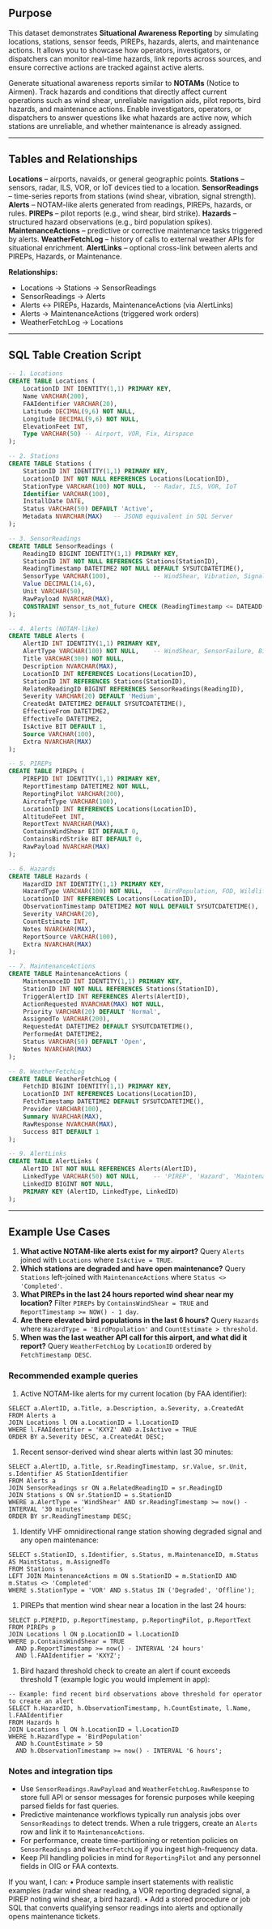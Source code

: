 ## Purpose

This dataset demonstrates **Situational Awareness Reporting** by simulating locations, stations, sensor feeds, PIREPs, hazards, alerts, and maintenance actions. It allows you to showcase how operators, investigators, or dispatchers can monitor real-time hazards, link reports across sources, and ensure corrective actions are tracked against active alerts.

Generate situational awareness reports similar to **NOTAMs** (Notice to Airmen). Track hazards and conditions that directly affect current operations such as wind shear, unreliable navigation aids, pilot reports, bird hazards, and maintenance actions. Enable investigators, operators, or dispatchers to answer questions like what hazards are active now, which stations are unreliable, and whether maintenance is already assigned.

------

## Tables and Relationships

**Locations** – airports, navaids, or general geographic points.
 **Stations** – sensors, radar, ILS, VOR, or IoT devices tied to a location.
 **SensorReadings** – time-series reports from stations (wind shear, vibration, signal strength).
 **Alerts** – NOTAM-like alerts generated from readings, PIREPs, hazards, or rules.
 **PIREPs** – pilot reports (e.g., wind shear, bird strike).
 **Hazards** – structured hazard observations (e.g., bird population spikes).
 **MaintenanceActions** – predictive or corrective maintenance tasks triggered by alerts.
 **WeatherFetchLog** – history of calls to external weather APIs for situational enrichment.
 **AlertLinks** – optional cross-link between alerts and PIREPs, Hazards, or Maintenance.

**Relationships:**

- Locations → Stations → SensorReadings
- SensorReadings → Alerts
- Alerts ↔ PIREPs, Hazards, MaintenanceActions (via AlertLinks)
- Alerts → MaintenanceActions (triggered work orders)
- WeatherFetchLog → Locations

------

## SQL Table Creation Script

```sql
-- 1. Locations
CREATE TABLE Locations (
    LocationID INT IDENTITY(1,1) PRIMARY KEY,
    Name VARCHAR(200),
    FAAIdentifier VARCHAR(20),
    Latitude DECIMAL(9,6) NOT NULL,
    Longitude DECIMAL(9,6) NOT NULL,
    ElevationFeet INT,
    Type VARCHAR(50) -- Airport, VOR, Fix, Airspace
);

-- 2. Stations
CREATE TABLE Stations (
    StationID INT IDENTITY(1,1) PRIMARY KEY,
    LocationID INT NOT NULL REFERENCES Locations(LocationID),
    StationType VARCHAR(100) NOT NULL,  -- Radar, ILS, VOR, IoT
    Identifier VARCHAR(100),
    InstallDate DATE,
    Status VARCHAR(50) DEFAULT 'Active',
    Metadata NVARCHAR(MAX)   -- JSONB equivalent in SQL Server
);

-- 3. SensorReadings
CREATE TABLE SensorReadings (
    ReadingID BIGINT IDENTITY(1,1) PRIMARY KEY,
    StationID INT NOT NULL REFERENCES Stations(StationID),
    ReadingTimestamp DATETIME2 NOT NULL DEFAULT SYSUTCDATETIME(),
    SensorType VARCHAR(100),            -- WindShear, Vibration, SignalStrength
    Value DECIMAL(14,6),
    Unit VARCHAR(50),
    RawPayload NVARCHAR(MAX),
    CONSTRAINT sensor_ts_not_future CHECK (ReadingTimestamp <= DATEADD(MINUTE,1,SYSUTCDATETIME()))
);

-- 4. Alerts (NOTAM-like)
CREATE TABLE Alerts (
    AlertID INT IDENTITY(1,1) PRIMARY KEY,
    AlertType VARCHAR(100) NOT NULL,    -- WindShear, SensorFailure, BirdHazard, PIREP
    Title VARCHAR(300) NOT NULL,
    Description NVARCHAR(MAX),
    LocationID INT REFERENCES Locations(LocationID),
    StationID INT REFERENCES Stations(StationID),
    RelatedReadingID BIGINT REFERENCES SensorReadings(ReadingID),
    Severity VARCHAR(20) DEFAULT 'Medium',
    CreatedAt DATETIME2 DEFAULT SYSUTCDATETIME(),
    EffectiveFrom DATETIME2,
    EffectiveTo DATETIME2,
    IsActive BIT DEFAULT 1,
    Source VARCHAR(100),
    Extra NVARCHAR(MAX)
);

-- 5. PIREPs
CREATE TABLE PIREPs (
    PIREPID INT IDENTITY(1,1) PRIMARY KEY,
    ReportTimestamp DATETIME2 NOT NULL,
    ReportingPilot VARCHAR(200),
    AircraftType VARCHAR(100),
    LocationID INT REFERENCES Locations(LocationID),
    AltitudeFeet INT,
    ReportText NVARCHAR(MAX),
    ContainsWindShear BIT DEFAULT 0,
    ContainsBirdStrike BIT DEFAULT 0,
    RawPayload NVARCHAR(MAX)
);

-- 6. Hazards
CREATE TABLE Hazards (
    HazardID INT IDENTITY(1,1) PRIMARY KEY,
    HazardType VARCHAR(100) NOT NULL,   -- BirdPopulation, FOD, Wildlife
    LocationID INT REFERENCES Locations(LocationID),
    ObservationTimestamp DATETIME2 NOT NULL DEFAULT SYSUTCDATETIME(),
    Severity VARCHAR(20),
    CountEstimate INT,
    Notes NVARCHAR(MAX),
    ReportSource VARCHAR(100),
    Extra NVARCHAR(MAX)
);

-- 7. MaintenanceActions
CREATE TABLE MaintenanceActions (
    MaintenanceID INT IDENTITY(1,1) PRIMARY KEY,
    StationID INT NOT NULL REFERENCES Stations(StationID),
    TriggerAlertID INT REFERENCES Alerts(AlertID),
    ActionRequested NVARCHAR(MAX) NOT NULL,
    Priority VARCHAR(20) DEFAULT 'Normal',
    AssignedTo VARCHAR(200),
    RequestedAt DATETIME2 DEFAULT SYSUTCDATETIME(),
    PerformedAt DATETIME2,
    Status VARCHAR(50) DEFAULT 'Open',
    Notes NVARCHAR(MAX)
);

-- 8. WeatherFetchLog
CREATE TABLE WeatherFetchLog (
    FetchID BIGINT IDENTITY(1,1) PRIMARY KEY,
    LocationID INT REFERENCES Locations(LocationID),
    FetchTimestamp DATETIME2 DEFAULT SYSUTCDATETIME(),
    Provider VARCHAR(100),
    Summary NVARCHAR(MAX),
    RawResponse NVARCHAR(MAX),
    Success BIT DEFAULT 1
);

-- 9. AlertLinks
CREATE TABLE AlertLinks (
    AlertID INT NOT NULL REFERENCES Alerts(AlertID),
    LinkedType VARCHAR(50) NOT NULL,    -- 'PIREP', 'Hazard', 'Maintenance'
    LinkedID BIGINT NOT NULL,
    PRIMARY KEY (AlertID, LinkedType, LinkedID)
);

```

------

## Example Use Cases

1. **What active NOTAM-like alerts exist for my airport?**
    Query `Alerts` joined with `Locations` where `IsActive = TRUE`.
2. **Which stations are degraded and have open maintenance?**
    Query `Stations` left-joined with `MaintenanceActions` where `Status <> 'Completed'`.
3. **What PIREPs in the last 24 hours reported wind shear near my location?**
    Filter `PIREPs` by `ContainsWindShear = TRUE` and `ReportTimestamp >= NOW() - 1 day`.
4. **Are there elevated bird populations in the last 6 hours?**
    Query `Hazards` where `HazardType = 'BirdPopulation'` and `CountEstimate > threshold`.
5. **When was the last weather API call for this airport, and what did it report?**
    Query `WeatherFetchLog` by `LocationID` ordered by `FetchTimestamp DESC`.

### Recommended example queries

1. Active NOTAM-like alerts for my current location (by FAA identifier):

```
SELECT a.AlertID, a.Title, a.Description, a.Severity, a.CreatedAt
FROM Alerts a
JOIN Locations l ON a.LocationID = l.LocationID
WHERE l.FAAIdentifier = 'KXYZ' AND a.IsActive = TRUE
ORDER BY a.Severity DESC, a.CreatedAt DESC;
```

1. Recent sensor-derived wind shear alerts within last 30 minutes:

```
SELECT a.AlertID, a.Title, sr.ReadingTimestamp, sr.Value, sr.Unit, s.Identifier AS StationIdentifier
FROM Alerts a
JOIN SensorReadings sr ON a.RelatedReadingID = sr.ReadingID
JOIN Stations s ON sr.StationID = s.StationID
WHERE a.AlertType = 'WindShear' AND sr.ReadingTimestamp >= now() - INTERVAL '30 minutes'
ORDER BY sr.ReadingTimestamp DESC;
```

1. Identify VHF omnidirectional range station showing degraded signal and any open maintenance:

```
SELECT s.StationID, s.Identifier, s.Status, m.MaintenanceID, m.Status AS MaintStatus, m.AssignedTo
FROM Stations s
LEFT JOIN MaintenanceActions m ON s.StationID = m.StationID AND m.Status <> 'Completed'
WHERE s.StationType = 'VOR' AND s.Status IN ('Degraded', 'Offline');
```

1. PIREPs that mention wind shear near a location in the last 24 hours:

```
SELECT p.PIREPID, p.ReportTimestamp, p.ReportingPilot, p.ReportText
FROM PIREPs p
JOIN Locations l ON p.LocationID = l.LocationID
WHERE p.ContainsWindShear = TRUE
  AND p.ReportTimestamp >= now() - INTERVAL '24 hours'
  AND l.FAAIdentifier = 'KXYZ';
```

1. Bird hazard threshold check to create an alert if count exceeds threshold T (example logic you would implement in app):

```
-- Example: find recent bird observations above threshold for operator to create an alert
SELECT h.HazardID, h.ObservationTimestamp, h.CountEstimate, l.Name, l.FAAIdentifier
FROM Hazards h
JOIN Locations l ON h.LocationID = l.LocationID
WHERE h.HazardType = 'BirdPopulation'
  AND h.CountEstimate > 50
  AND h.ObservationTimestamp >= now() - INTERVAL '6 hours';
```

### Notes and integration tips

- Use `SensorReadings.RawPayload` and `WeatherFetchLog.RawResponse` to store full API or sensor messages for forensic purposes while keeping parsed fields for fast queries.
- Predictive maintenance workflows typically run analysis jobs over `SensorReadings` to detect trends. When a rule triggers, create an `Alerts` row and link it to `MaintenanceActions`.
- For performance, create time-partitioning or retention policies on `SensorReadings` and `WeatherFetchLog` if you ingest high-frequency data.
- Keep PII handling policies in mind for `ReportingPilot` and any personnel fields in OIG or FAA contexts.

If you want, I can:
 • Produce sample insert statements with realistic examples (radar wind shear reading, a VOR reporting degraded signal, a PIREP noting wind shear, a bird hazard).
 • Add a stored procedure or job SQL that converts qualifying sensor readings into alerts and optionally opens maintenance tickets.